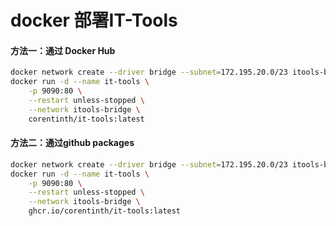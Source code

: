 # docker 部署IT-Tools



#### 方法一：通过 Docker Hub

```bash
docker network create --driver bridge --subnet=172.195.20.0/23 itools-bridge
docker run -d --name it-tools \
	-p 9090:80 \
	--restart unless-stopped \
	--network itools-bridge \
	corentinth/it-tools:latest
```



#### 方法二：通过github packages

```bash
docker network create --driver bridge --subnet=172.195.20.0/23 itools-bridge
docker run -d --name it-tools \
	-p 9090:80 \
	--restart unless-stopped \
	--network itools-bridge \
	ghcr.io/corentinth/it-tools:latest
```
